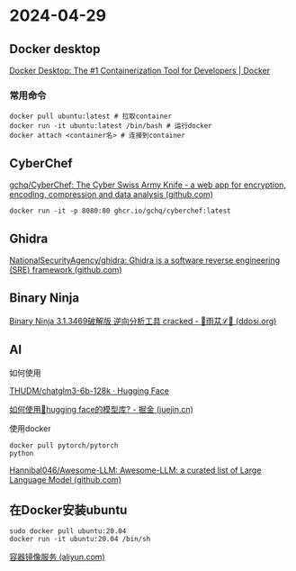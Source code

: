 # 2024-04-29

## Docker desktop

[Docker Desktop: The #1 Containerization Tool for Developers | Docker](https://www.docker.com/products/docker-desktop/)

### 常用命令

```shell
docker pull ubuntu:latest # 拉取container
docker run -it ubuntu:latest /bin/bash # 运行docker
docker attach <container名> # 连接到container
```

## CyberChef

[gchq/CyberChef: The Cyber Swiss Army Knife - a web app for encryption, encoding, compression and data analysis (github.com)](https://github.com/gchq/CyberChef)

```shell
docker run -it -p 8080:80 ghcr.io/gchq/cyberchef:latest
```
## Ghidra

[NationalSecurityAgency/ghidra: Ghidra is a software reverse engineering (SRE) framework (github.com)](https://github.com/NationalSecurityAgency/ghidra)

## Binary Ninja

[Binary Ninja 3.1.3469破解版 逆向分析工具 cracked - 🔰雨苁ℒ🔰 (ddosi.org)](https://www.ddosi.org/binary-ninja/#Binary_Ninja%E7%A0%B4%E8%A7%A3%E7%89%88%E4%B8%8B%E8%BD%BD%E5%9C%B0%E5%9D%80winlinuxLicense)

## AI

如何使用

[THUDM/chatglm3-6b-128k · Hugging Face](https://huggingface.co/THUDM/chatglm3-6b-128k)

[如何使用🤗hugging face的模型库? - 掘金 (juejin.cn)](https://juejin.cn/post/7225425984311820348)

使用docker

```
docker pull pytorch/pytorch
python

```

[Hannibal046/Awesome-LLM: Awesome-LLM: a curated list of Large Language Model (github.com)](https://github.com/Hannibal046/Awesome-LLM)
## 在Docker安装ubuntu

```shell
sudo docker pull ubuntu:20.04
docker run -it ubuntu:20.04 /bin/sh
```

[容器镜像服务 (aliyun.com)](https://cr.console.aliyun.com/cn-hangzhou/instances/mirrors)

